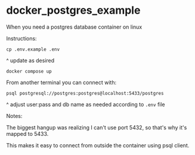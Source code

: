 # docker_postgres_example
When you need a postgres database container on linux

Instructions:

`cp .env.example .env`

^ update as desired

`docker compose up`

From another terminal you can connect with:

`psql postgresql://postgres:postgres@localhost:5433/postgres`

^ adjust user:pass and db name as needed according to `.env` file


Notes: 

The biggest hangup was realizing I can't use port 5432, so that's why it's mapped to 5433.

This makes it easy to connect from outside the container using psql client.
